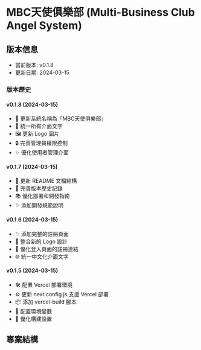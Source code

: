 # MBC天使俱樂部 (Multi-Business Club Angel System)

## 版本信息
- 當前版本: v0.1.8
- 更新日期: 2024-03-15

### 版本歷史

#### v0.1.8 (2024-03-15)
- 🎨 更新系統名稱為「MBC天使俱樂部」
- 📝 統一所有介面文字
- 🖼️ 更新 Logo 圖片
- 🔒 完善管理員權限控制
- ✨ 優化使用者管理介面

#### v0.1.7 (2024-03-15)
- 📝 更新 README 文檔結構
- 🔄 完善版本歷史記錄
- 📚 優化部署和開發指南
- ✨ 添加開發規範說明

#### v0.1.6 (2024-03-15)
- ✨ 添加完整的註冊頁面
- 🎨️ 整合新的 Logo 設計
- 🔗 優化登入頁面的註冊連結
- 🌐 統一中文化介面文字

#### v0.1.5 (2024-03-15)
- 🛠️ 配置 Vercel 部署環境
- ⚙️ 更新 next.config.js 支援 Vercel 部署
- 📦 添加 vercel-build 腳本
- 🔧 配置環境變數
- 🚀 優化構建設置

## 專案結構 